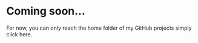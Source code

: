 # Coming soon...
For now, you can only reach the home folder of my GitHub projects simply click here.
